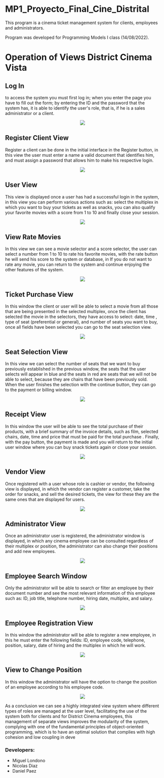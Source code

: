 # MP1_Proyecto_Final_Cine_Distrital

This program is a cinema ticket management system for clients, employees and administrators.

Program was developed for Programming Models I class (14/08/2022).

# Operation of Views District Cinema Vista 
## Log In
to access the system you must first log in; when you enter the page you have to fill out the form; by entering the ID and the password that the system has, it is able to identify the user's role, that is, if he is a sales administrator or a client. 

<p align="center">
  <img src="views/Log In.png">
</p>

## Register Client View
Register a client can be done in the initial interface in the Register button, in this view the user must enter a name a valid document that identifies him, and must assign a password that allows him to make his respective login.

<p align="center">
  <img src="views/Register Client View.png">
</p>

## User View
This view is displayed once a user has had a successful login in the system, in this view you can perform various actions such as: select the multiplex in which you want to buy your tickets as well as snacks, you can also qualify your favorite movies with a score from 1 to 10 and finally close your session.

<p align="center">
  <img src="views/User View.png">
</p>

## View Rate Movies
In this view we can see a movie selector and a score selector, the user can select a number from 1 to 10 to rate his favorite movies, with the rate button he will send his score to the system or database, in If you do not want to rate any movie, you can return to the system and continue enjoying the other features of the system. 

<p align="center">
  <img src="views/View Rate Movies.png">
</p>

## Ticket Purchase View
In this window the client or user will be able to select a movie from all those that are being presented in the selected multiplex, once the client has selected the movie in the selectors, they have access to select: date, time , type of seat (preferential or general), and number of seats you want to buy, once all fields have been selected you can go to the seat selection view. 

<p align="center">
  <img src="views/Ticket purchase view.png">
</p>

## Seat Selection View
In this view we can select the number of seats that we want to buy previously established in the previous window, the seats that the user selects will appear in blue and the seats in red are seats that we will not be able to select, because they are chairs that have been previously sold. When the user finishes the selection with the continue button, they can go to the payment or billing window.

<p align="center">
  <img src="views/Seat Selection View.png">
</p>

## Receipt View
In this window the user will be able to see the total purchase of their products, with a brief summary of the invoice details, such as film, selected chairs, date, time and price that must be paid for the total purchase . Finally, with the pay button, the payment is made and you will return to the initial user window where you can buy snack tickets again or close your session. 

<p align="center">
  <img src="views/Receipt View.png">
</p>

## Vendor View
Once registered with a user whose role is cashier or vendor, the following view is displayed, in which the vendor can register a customer, take the order for snacks, and sell the desired tickets, the view for these they are the same ones that are displayed for users. 

<p align="center">
  <img src="views/Vendor View.png">
</p>

## Administrator View
Once an administrator user is registered, the administrator window is displayed, in which any cinema employee can be consulted regardless of their multiplex or position, the administrator can also change their positions and add new employees. 

<p align="center">
  <img src="views/Administrator View.png">
</p>

## Employee Search Window
Only the administrator will be able to search or filter an employee by their document number and see the most relevant information of this employee such as: ID, job title, telephone number, hiring date, multiplex, and salary. 

<p align="center">
  <img src="views/Employee Search Window.png">
</p>

## Employee Registration View
In this window the administrator will be able to register a new employee, in this he must enter the following fields: ID, employee code, telephone, position, salary, date of hiring and the multiplex in which he will work. 

<p align="center">
  <img src="views/Employee Registration View.png">
</p>

## View to Change Position
In this window the administrator will have the option to change the position of an employee according to his employee code. 

<p align="center">
  <img src="views/View to Change Position.png">
</p>

As a conclusion we can see a highly integrated view system where different types of roles are managed at the user level, facilitating the use of the system both for clients and for District Cinema employees, this management of separate views improves the modularity of the system, complying with one of the fundamental principles of object-oriented programming, which is to have an optimal solution that complies with high cohesion and low coupling in deve


### Developers:
 - Miguel Londono
 - Nicolas Diaz
 - Daniel Paez



